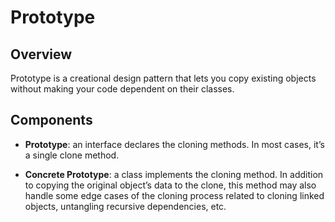 
# Prototype

## Overview
Prototype is a creational design pattern that lets you copy existing objects without making your code dependent on their classes.

## Components
- **Prototype**: an interface declares the cloning methods. In most cases, it’s a single clone method.

- **Concrete Prototype**: a class implements the cloning method. In addition to copying the original object’s data to the clone, this method may also handle some edge cases of the cloning process related to cloning linked objects, untangling recursive dependencies, etc.